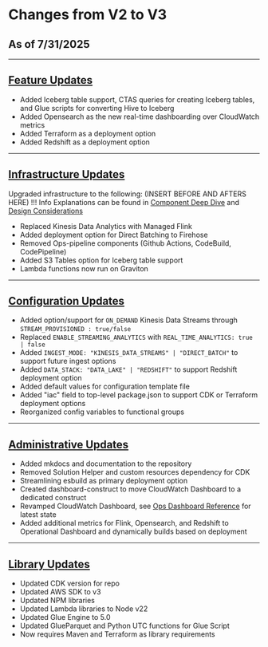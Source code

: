 # Changes from V2 to V3

## As of 7/31/2025
---

## <u>Feature Updates</u>
- Added Iceberg table support, CTAS queries for creating Iceberg tables, and Glue scripts for converting Hive to Iceberg
- Added Opensearch as the new real-time dashboarding over CloudWatch metrics
- Added Terraform as a deployment option
- Added Redshift as a deployment option
---

## <u>Infrastructure Updates</u>
Upgraded infrastructure to the following: (INSERT BEFORE AND AFTERS HERE)
!!! Info
    Explanations can be found in [Component Deep Dive](../component-deep-dive.md) and [Design Considerations](../design-considerations.md)
- Replaced Kinesis Data Analytics with Managed Flink
- Added deployment option for Direct Batching to Firehose
- Removed Ops-pipeline components (Github Actions, CodeBuild, CodePipeline)
- Added S3 Tables option for Iceberg table support
- Lambda functions now run on Graviton
---

## <u>Configuration Updates</u>
- Added option/support for `ON_DEMAND` Kinesis Data Streams through `STREAM_PROVISIONED : true/false`
- Replaced `ENABLE_STREAMING_ANALYTICS` with `REAL_TIME_ANALYTICS: true | false`
- Added `INGEST_MODE: "KINESIS_DATA_STREAMS" | "DIRECT_BATCH"` to support future ingest options
- Added `DATA_STACK: "DATA_LAKE" | "REDSHIFT"` to support Redshift deployment option
- Added default values for configuration template file
- Added "iac" field to top-level package.json to support CDK or Terraform deployment options
- Reorganized config variables to functional groups
---

## <u>Administrative Updates</u>
- Added mkdocs and documentation to the repository
- Removed Solution Helper and custom resources dependency for CDK
- Streamlining esbuild as primary deployment option
- Created dashboard-construct to move CloudWatch Dashboard to a dedicated construct
- Revamped CloudWatch Dashboard, see [Ops Dashboard Reference](../references/ops-dashboard-reference.md) for latest state
- Added additional metrics for Flink, Opensearch, and Redshift to Operational Dashboard and dynamically builds based on deployment
---

## <u>Library Updates</u>
- Updated CDK version for repo
- Updated AWS SDK to v3
- Updated NPM libraries
- Updated Lambda libraries to Node v22
- Updated Glue Engine to 5.0
- Updated GlueParquet and Python UTC functions for Glue Script
- Now requires Maven and Terraform as library requirements